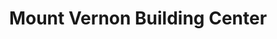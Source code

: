 ---
title: "Mount Vernon Building Center"
url: /mount-vernon/mount-vernon-building-center/
shop: Baumarkt
---